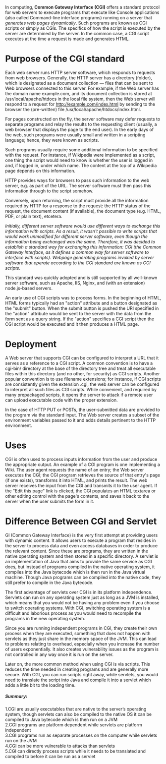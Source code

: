 In computing, __Common Gateway Interface (CGI)__ offers a standard protocol for web servers to execute programs that execute like Console applications (also called Command-line interface programs) running on a server that *generates web pages dynamically*. Such programs are known as CGI scripts or simply as CGIs. The specifics of how the script is executed by the server are determined by the server. In the common case, a CGI script executes at the time a request is made and generates HTML.

# Purpose of the CGI standard

Each web server runs HTTP server software, which responds to requests from web browsers. Generally, the HTTP server has a directory (folder), which is designated as a document collection — files that can be sent to Web browsers connected to this server. For example, if the Web server has the domain name example.com, and its document collection is stored at /usr/local/apache/htdocs in the local file system, then the Web server will respond to a request for http://example.com/index.html by sending to the browser the (pre-written) file /usr/local/apache/htdocs/index.html.

For pages constructed on the fly, the server software may defer requests to separate programs and relay the results to the requesting client (usually, a web browser that displays the page to the end user). In the early days of the web, such programs were usually small and written in a scripting language; hence, they were known as scripts.

Such programs usually require some additional information to be specified with the request. For instance, if Wikipedia were implemented as a script, one thing the script would need to know is whether the user is logged in and, if logged in, under which name. The content at the top of a Wikipedia page depends on this information.

HTTP provides ways for browsers to pass such information to the web server, e.g. as part of the URL. The server software must then pass this information through to the script somehow.

Conversely, upon returning, the script must provide all the information required by HTTP for a response to the request: the HTTP status of the request, the document content (if available), the document type (e.g. HTML, PDF, or plain text), etcetera.

_Initially, different server software would use different ways to exchange this information with scripts. As a result, it wasn't possible to write scripts that would work unmodified for different server software, even though the information being exchanged was the same. Therefore, it was decided to establish a standard way for exchanging this information: CGI (the Common Gateway Interface, as it defines a common way for server software to interface with scripts). Webpage generating programs invoked by server software that operate according to the CGI standard are known as CGI scripts._

This standard was quickly adopted and is still supported by all well-known server software, such as Apache, IIS, Nginx, and (with an extension) node.js-based servers.

An early use of CGI scripts was to process forms. In the beginning of HTML, HTML forms typically had an "action" attribute and a button designated as the "submit" button. When the submit button is pushed the URI specified in the "action" attribute would be sent to the server with the data from the form sent as a query string. If the "action" specifies a CGI script then the CGI script would be executed and it then produces a HTML page.

# Deployment

A Web server that supports CGI can be configured to interpret a URL that it serves as a reference to a CGI script. A common convention is to have a cgi-bin/ directory at the base of the directory tree and treat all executable files within this directory (and no other, for security) as CGI scripts. Another popular convention is to use filename extensions; for instance, if CGI scripts are consistently given the extension .cgi, the web server can be configured to interpret all such files as CGI scripts. While convenient, and required by many prepackaged scripts, it opens the server to attack if a remote user can upload executable code with the proper extension.

In the case of HTTP PUT or POSTs, the user-submitted data are provided to the program via the standard input. The Web server creates a subset of the environment variables passed to it and adds details pertinent to the HTTP environment.

# Uses

CGI is often used to process inputs information from the user and produce the appropriate output. An example of a CGI program is one implementing a Wiki. The user agent requests the name of an entry; the Web server executes the CGI; the CGI program retrieves the source of that entry's page (if one exists), transforms it into HTML, and prints the result. The web server receives the input from the CGI and transmits it to the user agent. If the "Edit this page" link is clicked, the CGI populates an HTML textarea or other editing control with the page's contents, and saves it back to the server when the user submits the form in it.


# Difference Between CGI and Servlet

GI (Common Gateway Interface) is the very first attempt at providing users with dynamic content. It allows users to execute a program that resides in the server to process data and even access databases in order to produce the relevant content. Since these are programs, they are written in the native operating system and then stored in a specific directory. A servlet is an implementation of Java that aims to provide the same service as CGI does, but instead of programs compiled in the native operating system, it compiles into the Java bytecode which is then run in the Java virtual machine. Though Java programs can be compiled into the native code, they still prefer to compile in the Java bytecode.

The first advantage of servlets over CGI is in its platform independence. Servlets can run on any operating system just as long as a JVM is installed, which means that you would not be having any problem even if you choose to switch operating systems. With CGI, switching operating system is a difficult and laborious process as you would need to recompile the programs in the new operating system.

Since you are running independent programs in CGI, they create their own process when they are executed, something that does not happen with servlets as they just share in the memory space of the JVM. This can lead to problems relating to overhead, especially when you increase the number of users exponentially. It also creates vulnerability issues as the program is not controlled in any way once it is run on the server.


Later on, the more common method when using CGI is via scripts. This reduces the time needed in creating programs and are generally more secure. With CGI, you can run scripts right away, while servlets, you would need to translate the script into Java and compile it into a servlet which adds a little bit to the loading time.

##### Summary:
1.CGI are usually executables that are native to the server’s operating system, though servlets can also be compiled to the native OS it can be compiled to Java bytecode which is then run on a JVM  
2.CGI programs are platform dependent while servlets are platform independent  
3.CGI programs run as separate processes on the computer while servlets run on the JVM  
4.CGI can be more vulnerable to attacks than servlets  
5.CGI can directly process scripts while it needs to be translated and compiled to before it can be run as a servlet  














